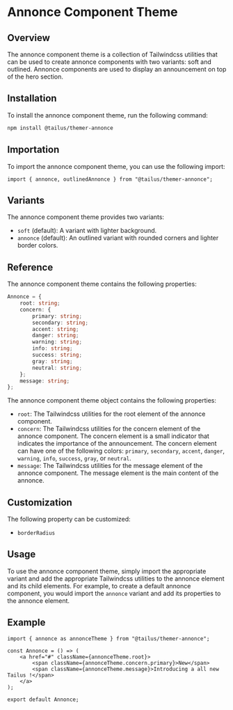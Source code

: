 # Annonce Component Theme

## Overview

The annonce component theme is a collection of Tailwindcss utilities that can be used to create annonce components with two variants: soft and outlined. Annonce components are used to display an announcement on top of the hero section.

## Installation

To install the annonce component theme, run the following command:

```bash
npm install @tailus/themer-annonce
```

## Importation

To import the annonce component theme, you can use the following import:

```tsx
import { annonce, outlinedAnnonce } from "@tailus/themer-annonce";
```

## Variants

The annonce component theme provides two variants:

-   `soft` (default): A variant with lighter background.
-   `annonce` (default): An outlined variant with rounded corners and lighter border colors.

## Reference

The annonce component theme contains the following properties:

```ts
Annonce = {
    root: string;
    concern: {
        primary: string;
        secondary: string;
        accent: string;
        danger: string;
        warning: string;
        info: string;
        success: string;
        gray: string;
        neutral: string;
    };
    message: string;
};
```

The annonce component theme object contains the following properties:

-   `root`: The Tailwindcss utilities for the root element of the annonce component.
-   `concern`: The Tailwindcss utilities for the concern element of the annonce component. The concern element is a small indicator that indicates the importance of the announcement. The concern element can have one of the following colors: `primary`, `secondary`, `accent`, `danger`, `warning`, `info`, `success`, `gray`, or `neutral`.
-   `message`: The Tailwindcss utilities for the message element of the annonce component. The message element is the main content of the annonce.

## Customization

The following property can be customized:

-   `borderRadius`

## Usage

To use the annonce component theme, simply import the appropriate variant and add the appropriate Tailwindcss utilities to the annonce element and its child elements. For example, to create a default annonce component, you would import the `annonce` variant and add its properties to the annonce element.

## Example

```tsx
import { annonce as annonceTheme } from "@tailus/themer-annonce";

const Annonce = () => (
    <a href="#" className={annonceTheme.root}>
        <span className={annonceTheme.concern.primary}>New</span>
        <span className={annonceTheme.message}>Introducing a all new Tailus !</span>
    </a>
);

export default Annonce;
```
